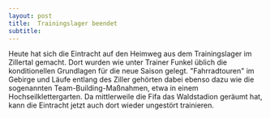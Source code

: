 ```yaml
---
layout: post
title:  Trainingslager beendet
subtitle:  
---
```


Heute hat sich die Eintracht auf den Heimweg aus dem Trainingslager im Zillertal gemacht. Dort wurden wie unter Trainer Funkel üblich die konditionellen Grundlagen für die neue Saison gelegt. "Fahrradtouren" im Gebirge und Läufe entlang des Ziller gehörten dabei ebenso dazu wie die sogenannten Team-Building-Maßnahmen, etwa in einem Hochseilklettergarten. Da mittlerweile die Fifa das Waldstadion geräumt hat, kann die Eintracht jetzt auch dort wieder ungestört trainieren.


